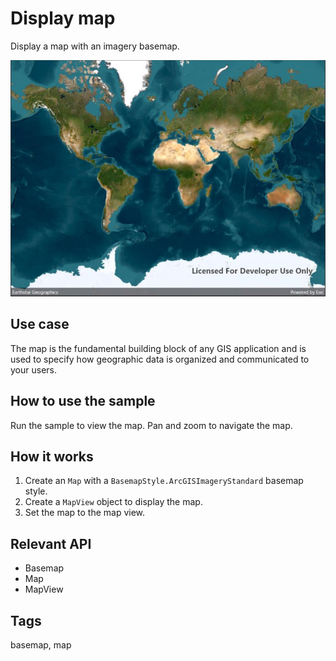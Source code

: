 # Display map

Display a map with an imagery basemap.

![Image of display map](displaymap.jpg)

## Use case

The map is the fundamental building block of any GIS application and is used to specify how geographic data is organized and communicated to your users.

## How to use the sample

Run the sample to view the map. Pan and zoom to navigate the map.

## How it works

1. Create an `Map` with a `BasemapStyle.ArcGISImageryStandard` basemap style.
2. Create a `MapView` object to display the map.
3. Set the map to the map view.

## Relevant API

* Basemap
* Map
* MapView

## Tags

basemap, map

